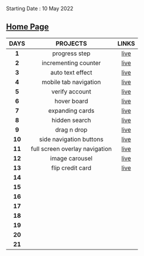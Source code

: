 Starting Date : 10 May 2022

## [Home Page](https://21-day.netlify.app/)

| **DAYS** | **PROJECTS** | **LINKS** |
|:--------:|:------------:|:---------:|
| **1** | progress step | [live](https://21-day.netlify.app/progress-step/index.html) |
| **2** | incrementing counter |[live](https://21-day.netlify.app/incrementing-counter/index.html) |
| **3** | auto text effect | [live](https://21-day.netlify.app/auto-text-effect/index.html) |
| **4** | mobile tab navigation | [live](https://21-day.netlify.app/mobile-tab-navigation/index.html) |
| **5** | verify account | [live](https://21-day.netlify.app/verify-account/index.html) |
| **6** | hover board | [live](https://21-day.netlify.app/hover-board/index.html) |
| **7** | expanding cards | [live](https://21-day.netlify.app/expanding-cards/index.html) |
| **8** | hidden search | [live](https://21-day.netlify.app/hidden-search/index.html) |
| **9** | drag n drop | [live](https://21-day.netlify.app/drag-n-drop/index.html) |
| **10**| side navigation buttons | [live](https://21-day.netlify.app/side-navigation-buttons/index.html) |
| **11**| full screen overlay navigation | [live](https://21-day.netlify.app/full-screen-overlay-navigation/index.html) |
| **12**| image carousel | [live](https://21-day.netlify.app/image-carousel/index.html) |
| **13**| flip credit card | [live](https://21-day.netlify.app/flip-credit-card/index.html) |
| **14**|              |           |
| **15**|              |           |
| **16**|              |           |
| **17**|              |           |
| **18**|              |           |
| **19**|              |           |
| **20**|              |           |
| **21**|              |           |
